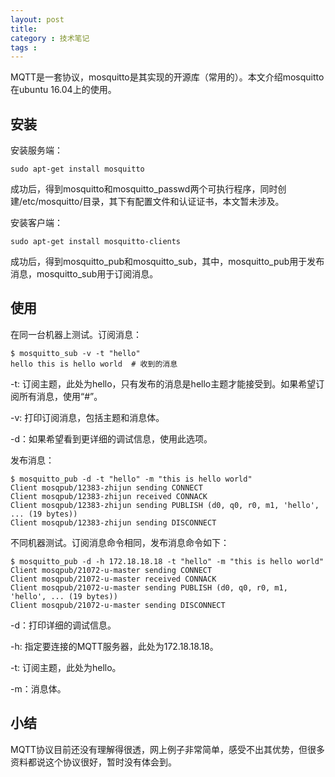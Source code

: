 ```yaml
---
layout: post
title: 
category : 技术笔记
tags : 
---
```

MQTT是一套协议，mosquitto是其实现的开源库（常用的）。本文介绍mosquitto在ubuntu 16.04上的使用。
<!-- more -->

## 安装

安装服务端：
```
sudo apt-get install mosquitto
```
成功后，得到mosquitto和mosquitto_passwd两个可执行程序，同时创建/etc/mosquitto/目录，其下有配置文件和认证证书，本文暂未涉及。

安装客户端：
```
sudo apt-get install mosquitto-clients
```
成功后，得到mosquitto_pub和mosquitto_sub，其中，mosquitto_pub用于发布消息，mosquitto_sub用于订阅消息。

## 使用
在同一台机器上测试。订阅消息：
```
$ mosquitto_sub -v -t "hello"
hello this is hello world  # 收到的消息
```
-t: 订阅主题，此处为hello，只有发布的消息是hello主题才能接受到。如果希望订阅所有消息，使用“#”。

-v: 打印订阅消息，包括主题和消息体。

-d：如果希望看到更详细的调试信息，使用此选项。

发布消息：
```
$ mosquitto_pub -d -t "hello" -m "this is hello world"
Client mosqpub/12383-zhijun sending CONNECT
Client mosqpub/12383-zhijun received CONNACK
Client mosqpub/12383-zhijun sending PUBLISH (d0, q0, r0, m1, 'hello', ... (19 bytes))
Client mosqpub/12383-zhijun sending DISCONNECT
```

不同机器测试。订阅消息命令相同，发布消息命令如下：
```
$ mosquitto_pub -d -h 172.18.18.18 -t "hello" -m "this is hello world"
Client mosqpub/21072-u-master sending CONNECT
Client mosqpub/21072-u-master received CONNACK
Client mosqpub/21072-u-master sending PUBLISH (d0, q0, r0, m1, 'hello', ... (19 bytes))
Client mosqpub/21072-u-master sending DISCONNECT
```
-d：打印详细的调试信息。

-h: 指定要连接的MQTT服务器，此处为172.18.18.18。

-t: 订阅主题，此处为hello。

-m：消息体。

## 小结
MQTT协议目前还没有理解得很透，网上例子非常简单，感受不出其优势，但很多资料都说这个协议很好，暂时没有体会到。
